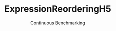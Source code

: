 ---
layout: default
title: ExpressionReorderingH5
subtitle: Continuous Benchmarking
selected: Expression_Reordering
expanded: Benchmarking
benchmark: /individual_results/ExpressionReorderingH5.html
---